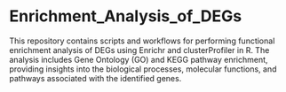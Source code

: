 # Enrichment_Analysis_of_DEGs
This repository contains scripts and workflows for performing functional enrichment analysis of DEGs using Enrichr and clusterProfiler in R. The analysis includes Gene Ontology (GO) and KEGG pathway enrichment, providing insights into the biological processes, molecular functions, and pathways associated with the identified genes.
